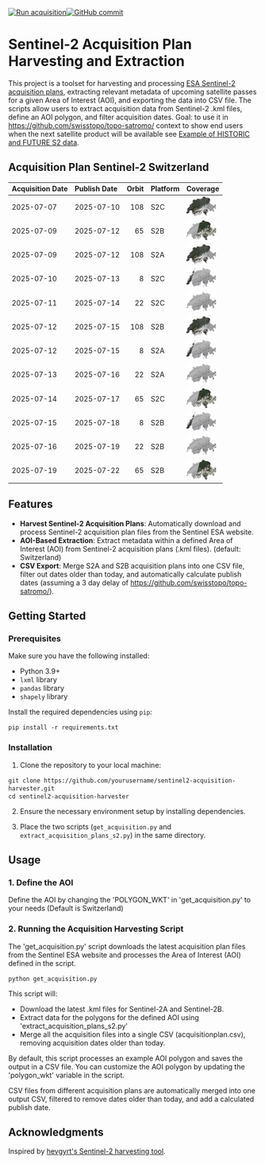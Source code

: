 [![Run acquisition](https://github.com/davidoesch/Sentinel-2-Acquisition-Plan-Harvesting/actions/workflows/run_acquisition.yml/badge.svg)](https://github.com/davidoesch/Sentinel-2-Acquisition-Plan-Harvesting/actions/workflows/run_acquisition.yml)[![GitHub commit](https://img.shields.io/github/last-commit/davidoesch/Sentinel-2-Acquisition-Plan-Harvesting)](https://github.com/davidoesch/Sentinel-2-Acquisition-Plan-Harvesting/commits/main)

# Sentinel-2 Acquisition Plan Harvesting and Extraction

This project is a toolset for harvesting and processing [ESA Sentinel-2 acquisition plans](https://sentinel.esa.int/web/sentinel/copernicus/sentinel-2/acquisition-plans), extracting relevant metadata of upcoming satellite passes for a given Area of Interest (AOI), and exporting the data into CSV file. The scripts allow users to extract acquisition data from Sentinel-2 .kml files, define an AOI polygon, and filter acquisition dates. Goal: to use it in https://github.com/swisstopo/topo-satromo/ context to show end users when the next satellite product will be available see [Example of HISTORIC and FUTURE S2 data](https://davidoesch.github.io/Sentinel-2-Acquisition-Plan-Harvesting/calendar.html).

## Acquisition Plan Sentinel-2 Switzerland
| Acquisition Date   | Publish Date   |   Orbit | Platform   | Coverage                    |
|:-------------------|:---------------|--------:|:-----------|:----------------------------|
| 2025-07-07         | 2025-07-10     |     108 | S2C        | ![Coverage](assets/108.png) |
| 2025-07-09         | 2025-07-12     |      65 | S2B        | ![Coverage](assets/65.png)  |
| 2025-07-09         | 2025-07-12     |     108 | S2A        | ![Coverage](assets/108.png) |
| 2025-07-10         | 2025-07-13     |       8 | S2C        | ![Coverage](assets/8.png)   |
| 2025-07-11         | 2025-07-14     |      22 | S2C        | ![Coverage](assets/22.png)  |
| 2025-07-12         | 2025-07-15     |     108 | S2B        | ![Coverage](assets/108.png) |
| 2025-07-12         | 2025-07-15     |       8 | S2A        | ![Coverage](assets/8.png)   |
| 2025-07-13         | 2025-07-16     |      22 | S2A        | ![Coverage](assets/22.png)  |
| 2025-07-14         | 2025-07-17     |      65 | S2C        | ![Coverage](assets/65.png)  |
| 2025-07-15         | 2025-07-18     |       8 | S2B        | ![Coverage](assets/8.png)   |
| 2025-07-16         | 2025-07-19     |      22 | S2B        | ![Coverage](assets/22.png)  |
| 2025-07-19         | 2025-07-22     |      65 | S2B        | ![Coverage](assets/65.png)  |

## Features

- **Harvest Sentinel-2 Acquisition Plans**: Automatically download and process Sentinel-2 acquisition plan files from the Sentinel ESA website.
- **AOI-Based Extraction**: Extract metadata within a defined Area of Interest (AOI) from Sentinel-2 acquisition plans (.kml files). (default: Switzerland)
- **CSV Export**: Merge S2A and S2B  acquisition plans into one CSV file, filter out dates older than today, and automatically calculate publish dates (assuming a 3 day delay of https://github.com/swisstopo/topo-satromo/).

## Getting Started

### Prerequisites

Make sure you have the following installed:

- Python 3.9+
- `lxml` library
- `pandas` library
- `shapely` library

Install the required dependencies using `pip`:

```
pip install -r requirements.txt
```
### Installation
1. Clone the repository to your local machine:

```
git clone https://github.com/yourusername/sentinel2-acquisition-harvester.git
cd sentinel2-acquisition-harvester
```
2. Ensure the necessary environment setup by installing dependencies.

3. Place the two scripts (`get_acquisition.py` and `extract_acquisition_plans_s2.py`) in the same directory.

## Usage
### 1. Define the AOI
Define the AOI by changing the 'POLYGON_WKT' in 'get_acquisition.py' to your needs (Default is Switzerland)

### 2. Running the Acquisition Harvesting Script
The 'get_acquisition.py' script downloads the latest acquisition plan files from the Sentinel ESA website and processes the Area of Interest (AOI) defined in the script.
```
python get_acquisition.py
```
This script will:

- Download the latest .kml files for Sentinel-2A and Sentinel-2B.
- Extract data for the polygons for the defined AOI using  'extract_acquisition_plans_s2.py'
- Merge all the acquisition files into a single CSV (acquisitionplan.csv), removing acquisition dates older than today.

By default, this script processes an example AOI polygon and saves the output in a CSV file. You can customize the AOI polygon by updating the 'polygon_wkt' variable in the script.

CSV files from different acquisition plans are automatically merged into one output CSV, filtered to remove dates older than today, and add a calculated publish date.

## Acknowledgments
Inspired by [hevgyrt's Sentinel-2 harvesting tool](https://github.com/hevgyrt/harvest_sentinel_acquisition_plans/).



